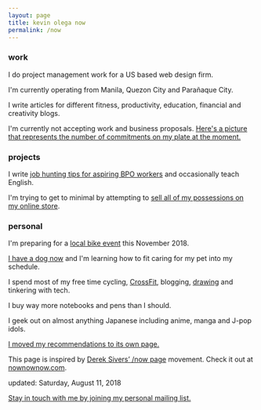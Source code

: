 ```yaml
---
layout: page
title: kevin olega now
permalink: /now
---
```

### work

I do project management work for a US based web design firm.

I'm currently operating from Manila, Quezon City and Parañaque City.

I write articles for different fitness, productivity, education, financial and creativity blogs.

I'm currently not accepting work and business proposals. [Here's a picture that represents the number of commitments on my plate at the moment.][1]

### projects

I write [job hunting tips for aspiring BPO workers][2] and occasionally teach English.

I'm trying to get to minimal by attempting to [sell all of my possessions on my online store][3].

### personal

I'm preparing for a [local bike event][4] this November 2018.

[I have a dog now][5] and I'm learning how to fit caring for my pet into my schedule.

I spend most of my free time cycling, [CrossFit][6], blogging, [drawing][7] and tinkering with tech.

I buy way more notebooks and pens than I should.

I geek out on almost anything Japanese including anime, manga and J-pop idols.

[I moved my recommendations to its own page.][8]

This page is inspired by [Derek Sivers’ /now page][9] movement. Check it out at [nownownow.com][10].

updated: Saturday, August 11, 2018

[Stay in touch with me by joining my personal mailing list.][11]

[1]:	https://photos.app.goo.gl/yjNUrU0n9nNWXYU03
[2]:	http://callcentertrainingtips.com/start
[3]:	https://ph.carousell.com/kevinolega/
[4]:	http://www.sunlife.cycleph.com/
[5]:	https://www.instagram.com/p/BmHdeaRAnMt/
[6]:	http://prcitycf.com/
[7]:	https://photos.app.goo.gl/ikZWBgSuOOxXMjaD3
[8]:	http://kevinolega.com/recommends
[9]:	http://sivers.org/nowff
[10]:	http://nownownow.com
[11]:	http://eepurl.com/oCUar